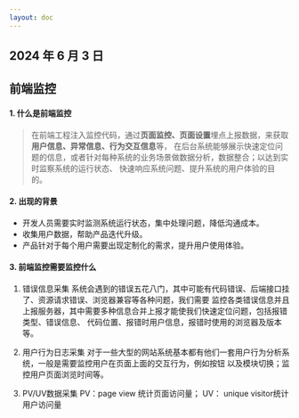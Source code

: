 ```yaml
---
layout: doc
---
```


## 2024 年 6 月 3 日
## 前端监控

#### 1. 什么是前端监控
> 在前端工程注入监控代码，通过**页面监控、页面设置**埋点上报数据，来获取**用户信息、异常信息、行为交互信息**等，
在后台系统能够展示快速定位问题的信息，或者针对每种系统的业务场景做数据分析，数据整合；以达到实时监察系统的运行状态、
快速响应系统问题、提升系统的用户体验的目的。

#### 2. 出现的背景

+ 开发人员需要实时监测系统运行状态，集中处理问题，降低沟通成本。
+ 收集用户数据，帮助产品迭代升级。
+ 产品针对于每个用户需要出现定制化的需求，提升用户使用体验。

#### 3. 前端监控需要监控什么

1. 错误信息采集
系统会遇到的错误五花八门，其中可能有代码错误、后端接口挂了、资源请求错误、浏览器兼容等各种问题，我们需要
监控各类错误信息并且上报服务器，其中需要多种信息合并上报才能使我们快速定位问题，包括报错类型、错误信息、
代码位置、报错时用户信息，报错时使用的浏览器及版本等。

2. 用户行为日志采集
对于一些大型的网站系统基本都有他们一套用户行为分析系统，一般是需要监控用户在页面上面的交互行为，例如按钮
以及模块切换；监控用户页面浏览时间等。

3. PV/UV数据采集
PV：page view 统计页面访问量；
UV： unique visitor统计用户访问量




